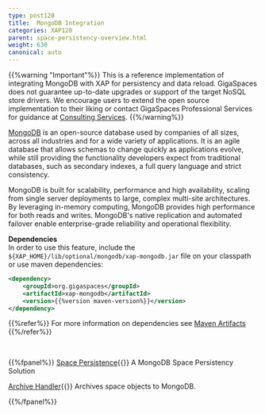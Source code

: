 ```yaml
---
type: post120
title:  MongoDB Integration
categories: XAP120
parent: space-persistency-overview.html
weight: 630
canonical: auto
---
```


{{%warning "Important"%}}
This is a reference implementation of integrating MongoDB with XAP for persistency and data reload. GigaSpaces does not guarantee up-to-date upgrades or support of the target NoSQL store drivers. We encourage users to extend the open source implementation to their liking or contact GigaSpaces Professional Services for guidance at [Consulting Services](mailto:ps@gigaspaces.com). 
{{%/warning%}} 

[MongoDB](http://www.mongodb.com/) is an open-source database used by companies of all sizes, across all industries and for a wide variety of applications. It is an agile database that allows schemas to change quickly as applications evolve, while still providing the functionality developers expect from traditional databases, such as secondary indexes, a full query language and strict consistency.

MongoDB is built for scalability, performance and high availability, scaling from single server deployments to large, complex multi-site architectures. By leveraging in-memory computing, MongoDB provides high performance for both reads and writes. MongoDB's native replication and automated failover enable enterprise-grade reliability and operational flexibility.


 

**Dependencies**<br>
In order to use this feature, include the `${XAP_HOME}/lib/optional/mongodb/xap-mongodb.jar` file on your classpath or use maven dependencies:

```xml
<dependency>
    <groupId>org.gigaspaces</groupId>
    <artifactId>xap-mongodb</artifactId>
    <version>{{%version maven-version%}}</version>
</dependency>
```
{{%refer%}}
For more information on dependencies see [Maven Artifacts](./maven-artifacts.html)
{{%/refer%}} 



<br>

{{%fpanel%}}
[Space Persistence](./mongodb-space-persistency.html){{<wbr>}}
A MongoDB Space Persistency Solution

[Archive Handler](./mongodb-archive-operation-handler.html){{<wbr>}}
Archives space objects to MongoDB.

{{%/fpanel%}}

